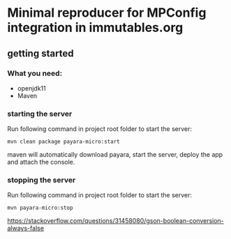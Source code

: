 # Minimal reproducer for MPConfig integration in immutables.org

## getting started
### What you need: 
- openjdk11
- Maven

### starting the server
Run following command in project root folder to start the server:
```
mvn clean package payara-micro:start
```
maven will automatically download payara, start the server, deploy the app and attach the console.

### stopping the server
Run following command in project root folder to start the server:
```
mvn payara-micro:stop
```


https://stackoverflow.com/questions/31458080/gson-boolean-conversion-always-false
